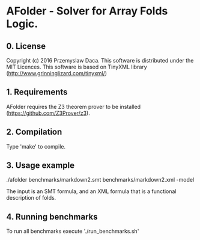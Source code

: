# AFolder - Solver for Array Folds Logic.

## 0. License
Copyright (c) 2016 Przemyslaw Daca.
This software is distributed under the MIT Licences. This software is
based on TinyXML library (http://www.grinninglizard.com/tinyxml/)

## 1. Requirements
AFolder requires the Z3 theorem prover to be
installed (https://github.com/Z3Prover/z3).

## 2. Compilation
Type 'make' to compile.

## 3. Usage example
./afolder benchmarks/markdown2.smt benchmarks/markdown2.xml -model

The input is an SMT formula, and an XML formula that is a functional description of folds.

## 4. Running benchmarks
To run all benchmarks execute  './run_benchmarks.sh'

